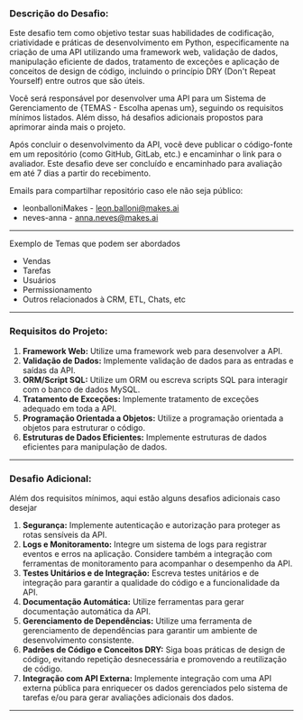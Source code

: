### Descrição do Desafio:

Este desafio tem como objetivo testar suas habilidades de codificação, criatividade e práticas de desenvolvimento em Python, especificamente na criação de uma API utilizando uma framework web, validação de dados, manipulação eficiente de dados, tratamento de exceções e aplicação de conceitos de design de código, incluindo o princípio DRY (Don't Repeat Yourself) entre outros que são úteis.

Você será responsável por desenvolver uma API para um Sistema de Gerenciamento de {TEMAS - Escolha apenas um}, seguindo os requisitos mínimos listados. Além disso, há desafios adicionais propostos para aprimorar ainda mais o projeto.

Após concluir o desenvolvimento da API, você deve publicar o código-fonte em um repositório (como GitHub, GitLab, etc.) e encaminhar o link para o avaliador. Este desafio deve ser concluído e encaminhado para avaliação em até 7 dias a partir do recebimento.

Emails para compartilhar repositório caso ele não seja público: 
* leonballoniMakes - leon.balloni@makes.ai
*  neves-anna - anna.neves@makes.ai

---
Exemplo de Temas que podem ser abordados
- Vendas
- Tarefas
- Usuários
- Permissionamento
- Outros relacionados à CRM, ETL, Chats, etc

---

### Requisitos do Projeto:

1. **Framework Web:** Utilize uma framework web para desenvolver a API.
2. **Validação de Dados:** Implemente validação de dados para as entradas e saídas da API.
3. **ORM/Script SQL:** Utilize um ORM ou escreva scripts SQL para interagir com o banco de dados MySQL.
4. **Tratamento de Exceções:** Implemente tratamento de exceções adequado em toda a API.
5. **Programação Orientada a Objetos:** Utilize a programação orientada a objetos para estruturar o código.
6. **Estruturas de Dados Eficientes:** Implemente estruturas de dados eficientes para manipulação de dados.

---


### Desafio Adicional:

Além dos requisitos mínimos, aqui estão alguns desafios adicionais caso desejar

1. **Segurança:** Implemente autenticação e autorização para proteger as rotas sensíveis da API.
2. **Logs e Monitoramento:** Integre um sistema de logs para registrar eventos e erros na aplicação. Considere também a integração com ferramentas de monitoramento para acompanhar o desempenho da API.
3. **Testes Unitários e de Integração:** Escreva testes unitários e de integração para garantir a qualidade do código e a funcionalidade da API.
4. **Documentação Automática:** Utilize ferramentas para gerar documentação automática da API.
5. **Gerenciamento de Dependências:** Utilize uma ferramenta de gerenciamento de dependências para garantir um ambiente de desenvolvimento consistente.
6. **Padrões de Código e Conceitos DRY:** Siga boas práticas de design de código, evitando repetição desnecessária e promovendo a reutilização de código.
7. **Integração com API Externa:** Implemente integração com uma API externa pública para enriquecer os dados gerenciados pelo sistema de tarefas e/ou para gerar avaliações adicionais dos dados.

---
